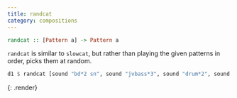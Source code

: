 ```yaml
---
title: randcat
category: compositions
---
```


~~~~haskell
randcat :: [Pattern a] -> Pattern a
~~~~

`randcat` is similar to `slowcat`, but rather than playing the given
patterns in order, picks them at random.

~~~~haskell
d1 $ randcat [sound "bd*2 sn", sound "jvbass*3", sound "drum*2", sound "ht mt"]
~~~~
{: .render}
